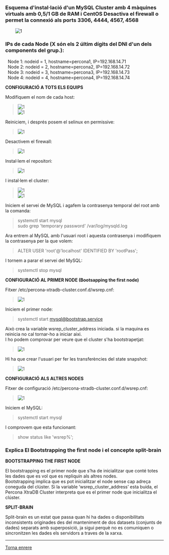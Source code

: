 ### Esquema d'instal·lació d'un MySQL Cluster amb  4 màquines virtuals amb 0,5/1 GB de RAM i CentOS Desactiva el firewall o permet la connexió als ports 3306, 4444, 4567, 4568
&nbsp;&nbsp;&nbsp;&nbsp;&nbsp;&nbsp;&nbsp;&nbsp;![1](https://raw.githubusercontent.com/Josep88/MP10UF2-A5/master/img/exercici1/0.PNG)  
### IPs de cada Node (X són els 2 últim dígits del DNI d'un dels components del grup.):
&nbsp;&nbsp;Node 1: nodeid = 1, hostname=percona1, IP=192.168.14.71  
&nbsp;&nbsp;Node 2: nodeid = 2, hostname=percona2, IP=192.168.14.72  
&nbsp;&nbsp;Node 3: nodeid = 3, hostname=percona3, IP=192.168.14.73  
&nbsp;&nbsp;Node 4: nodeid = 4, hostname=percona4, IP=192.168.14.74  

__CONFIGURACIÓ A TOTS ELS EQUIPS__  

Modifiquem el nom de cada host:  
>  ![1](https://raw.githubusercontent.com/Josep88/MP10UF2-A5/master/img/exercici1/1.PNG)  
>  ![1](https://raw.githubusercontent.com/Josep88/MP10UF2-A5/master/img/exercici1/2.PNG)  
  
Reiniciem, i després posem el selinux en permissive:  
>  ![1](https://raw.githubusercontent.com/Josep88/MP10UF2-A5/master/img/exercici1/4.PNG)  
  
Desactivem el firewall:  
>  ![1](https://raw.githubusercontent.com/Josep88/MP10UF2-A5/master/img/exercici1/5.PNG)  

Instal·lem el repositori:  
>  ![1](https://raw.githubusercontent.com/Josep88/MP10UF2-A5/master/img/exercici1/8.PNG)  
  
I instal·lem el cluster:  
>  ![1](https://raw.githubusercontent.com/Josep88/MP10UF2-A5/master/img/exercici1/3.PNG)  
>  ![1](https://raw.githubusercontent.com/Josep88/MP10UF2-A5/master/img/exercici1/7.PNG)  

Iniciem el servei de MySQL i agafem la contrasenya temporal del root amb la comanda:  
>systemctl start mysql  
>sudo grep 'temporary password' /var/log/mysqld.log  

Ara entrem al MySQL amb l'usuari root i aquesta contrasenya i modifiquem la contrasenya per la que volem:  
>ALTER USER 'root'@'localhost' IDENTIFIED BY 'rootPass';  
  
I tornem a parar el servei del MySQL:  
>systemctl stop mysql  
  
__CONFIGURACIÓ AL PRIMER NODE (Bootsapping the first node)__  
  
Fitxer /etc/percona-xtradb-cluster.conf.d/wsrep.cnf:  
>  ![1](https://raw.githubusercontent.com/Josep88/MP10UF2-A5/master/img/exercici1/6.PNG)  
  
Iniciem el primer node:  
>systemctl start mysql@bootstrap.service  

Això crea la variable wsrep_cluster_address iniciada. si la maquina es reinicia no cal tornar-ho a iniciar aixi.  
I ho podem comprovar per veure que el cluster s'ha bootstrapetjat:  
>  ![1](https://raw.githubusercontent.com/Josep88/MP10UF2-A5/master/img/exercici1/9.PNG)  
  
Hi ha que crear l'usuari per fer les transferències del state snapshot:  
>  ![1](https://raw.githubusercontent.com/Josep88/MP10UF2-A5/master/img/exercici1/10.PNG)  
  
__CONFIGURACIÓ ALS ALTRES NODES__  

Fitxer de configuració /etc/percona-xtradb-cluster.conf.d/wsrep.cnf:  
>  ![1](https://raw.githubusercontent.com/Josep88/MP10UF2-A5/master/img/exercici1/11.PNG)  
  
Iniciem el MySQL:  
>systemctl start mysql  
  
I comprovem que esta funcionant:  
>show status like 'wsrep%';
  
### Explica El Bootstrapping the first node i el concepte split-brain  
  
__BOOTSTRAPPING THE FIRST NODE__
  
El bootstrapping es el primer node que s’ha de inicialitzar que conté totes les dades que es vol que es repliquin als altres nodes.  
Bootstrapping implica que es pot inicialitzar el node sense cap adreça coneguda del clúster. Si la variable ‘wsrep_cluster_address’ esta buida, el Percona XtraDB Cluster interpreta que es el primer node que inicialitza el clúster.  


__SPLIT-BRAIN__
  
Split-brain es un estat que passa quan hi ha dades o disponibilitats inconsistents originades des del manteniment de dos datasets (conjunts de dades) separats amb superposició, ja sigui perquè no es comuniquen o sincronitzen les dades els servidors a traves de la xarxa.  

***
[Torna enrere](https://github.com/Josep88/MP10UF2-A5)
